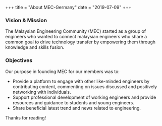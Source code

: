 +++
title = "About MEC-Germany"
date = "2019-07-09"
+++

### Vision & Mission

The Malaysian Engineering Community (MEC) started as a group of engineers who wanted to connect malaysian engineers who share a common goal to drive technology transfer by empowering them through knowledge and skills fusion.

### Objectives

Our purpose in founding MEC for our members was to:

* Provide a platform to engage with other like-minded engineers by contributing content, commenting on issues discussed and positively networking with individuals.
* Support professional development of working engineers and provide resources and guidance to students and young engineers.
* Share beneficial latest trend and news related to engineering.

Thanks for reading!
